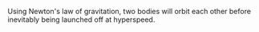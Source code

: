Using Newton's law of gravitation, two bodies will orbit each other before inevitably being launched off at hyperspeed.